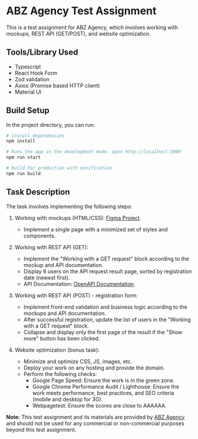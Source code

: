 # ABZ Agency Test Assignment

This is a test assignment for ABZ Agency, which involves working with mockups, REST API (GET/POST),
and website optimization.

## Tools/Library Used

- Typescript
- React Hook Form
- Zod validation
- Axios (Promise based HTTP client)
- Material UI

## Build Setup

In the project directory, you can run:

```bash
# install dependencies
npm install

# Runs the app in the development mode. open http://localhost:3000
npm run start

# build for production with minification
npm run build

```

## Task Description

The task involves implementing the following steps:

1. Working with mockups (HTML/CSS):
   [Figma Project](https://www.figma.com/file/ykJhQGVFGbQBEQZzuktwvm/TESTTASK---2022?type=design&node-id=3373-30897&mode=design&t=4ceeXNk25tPUKZ87-0).

   - Implement a single page with a minimized set of styles and components.

2. Working with REST API (GET):

   - Implement the "Working with a GET request" block according to the mockup and API documentation.
   - Display 6 users on the API request result page, sorted by registration date (newest first).
   - API Documentation:
     [OpenAPI Documentation](https://apidocs.abz.dev/test_assignment_for_frontend_developer_api_documentation#).

3. Working with REST API (POST) - registration form:

   - Implement front-end validation and business logic according to the mockups and API
     documentation.
   - After successful registration, update the list of users in the "Working with a GET request"
     block.
   - Collapse and display only the first page of the result if the "Show more" button has been
     clicked.

4. Website optimization (bonus task):
   - Minimize and optimize CSS, JS, images, etc.
   - Deploy your work on any hosting and provide the domain.
   - Perform the following checks:
     - Google Page Speed: Ensure the work is in the green zone.
     - Google Chrome Performance Audit / Lighthouse: Ensure the work meets performance, best
       practices, and SEO criteria (mobile and desktop for 3G).
     - Webpagetest: Ensure the scores are close to AAAAAA.

**Note:** This test assignment and its materials are provided by [ABZ Agency](http://abz.agency/)
and should not be used for any commercial or non-commercial purposes beyond this test assignment.

